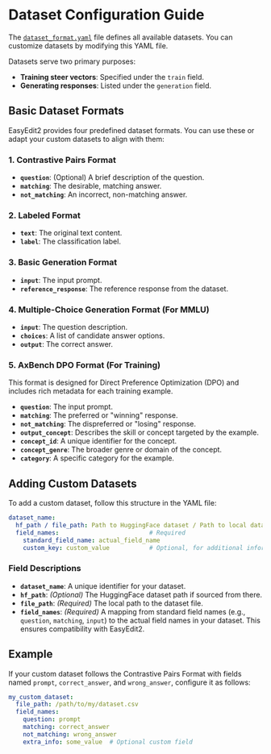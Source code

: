 # Dataset Configuration Guide

The [`dataset_format.yaml`](./dataset_format.yaml) file defines all available datasets. You can customize datasets by modifying this YAML file.

Datasets serve two primary purposes:  
- **Training steer vectors**: Specified under the `train` field.  
- **Generating responses**: Listed under the `generation` field.  

## Basic Dataset Formats

EasyEdit2 provides four predefined dataset formats. You can use these or adapt your custom datasets to align with them:

### 1. Contrastive Pairs Format  
- **`question`**: (Optional) A brief description of the question.  
- **`matching`**: The desirable, matching answer.  
- **`not_matching`**: An incorrect, non-matching answer.  

### 2. Labeled Format  
- **`text`**: The original text content.  
- **`label`**: The classification label.  

### 3. Basic Generation Format  
- **`input`**: The input prompt.  
- **`reference_response`**: The reference response from the dataset.  

### 4. Multiple-Choice Generation Format (For MMLU)  
- **`input`**: The question description.  
- **`choices`**: A list of candidate answer options.  
- **`output`**: The correct answer.  

### 5. AxBench DPO Format (For Training)
This format is designed for Direct Preference Optimization (DPO) and includes rich metadata for each training example.
- **`question`**: The input prompt.
- **`matching`**: The preferred or "winning" response.
- **`not_matching`**: The dispreferred or "losing" response.
- **`output_concept`**: Describes the skill or concept targeted by the example.
- **`concept_id`**: A unique identifier for the concept.
- **`concept_genre`**: The broader genre or domain of the concept.
- **`category`**: A specific category for the example.

## Adding Custom Datasets

To add a custom dataset, follow this structure in the YAML file:

```yaml
dataset_name:
  hf_path / file_path: Path to HuggingFace dataset / Path to local dataset     # Required 
  field_names:                         # Required
    standard_field_name: actual_field_name
    custom_key: custom_value           # Optional, for additional information

```

### Field Descriptions
- **`dataset_name`**: A unique identifier for your dataset.  
- **`hf_path`**: *(Optional)* The HuggingFace dataset path if sourced from there.  
- **`file_path`**: *(Required)* The local path to the dataset file.  
- **`field_names`**: *(Required)* A mapping from standard field names (e.g., `question`, `matching`, `input`) to the actual field names in your dataset. This ensures compatibility with EasyEdit2.  

## Example  

If your custom dataset follows the Contrastive Pairs Format with fields named `prompt`, `correct_answer`, and `wrong_answer`, configure it as follows:

```yaml
my_custom_dataset:
  file_path: /path/to/my/dataset.csv
  field_names:
    question: prompt
    matching: correct_answer
    not_matching: wrong_answer
    extra_info: some_value  # Optional custom field
```